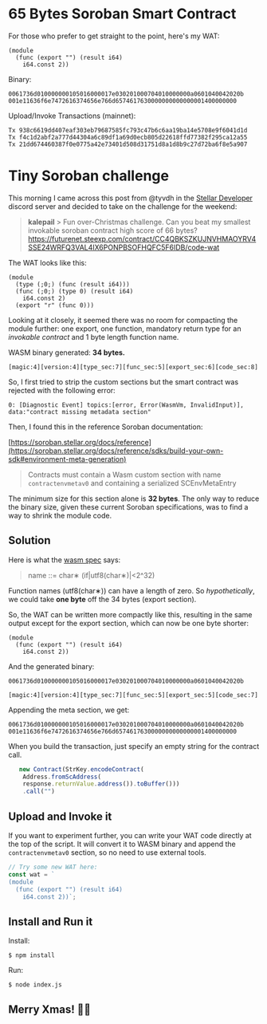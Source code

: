 # 65 Bytes Soroban Smart Contract

For those who prefer to get straight to the point, here's my WAT:

```wasm
(module
  (func (export "") (result i64)
    i64.const 2))
```
Binary:
```
0061736d010000000105016000017e030201000704010000000a0601040042020b
001e11636f6e7472616374656e766d6574617630000000000000001400000000
```
Upload/Invoke Transactions (mainnet):
```
Tx 938c6619dd407eaf303eb79687585fc793c47b6c6aa19ba14e5708e9f6041d1d
Tx f4c1d2abf2a777d44304a6c89df1a69d0ecb805d22618ffd77382f295ca12a55
Tx 21dd674460387f0e0775a42e73401d508d31751d8a1d8b9c27d72ba6f8e5a907
```
# Tiny Soroban challenge

This morning I came across this post from @tyvdh in the [Stellar Developer](https://discord.gg/stellardev) discord server and decided to take on the challenge for the weekend:

> **kalepail** > Fun over-Christmas challenge. 
> Can you beat my smallest invokable soroban contract high score of 66 bytes? https://futurenet.steexp.com/contract/CC4QBKSZKUJNVHMAOYRV4SSE24WRFQ3VAL4IX6PONPBSOFHQFC5F6IDB/code-wat

The WAT looks like this:

```wasm
(module
  (type (;0;) (func (result i64)))
  (func (;0;) (type 0) (result i64)
    i64.const 2)
  (export "r" (func 0)))
```

Looking at it closely, it seemed there was no room for compacting the module further: one export, one function, mandatory return type for an *invokable contract* and 1 byte length function name.

WASM binary generated: **34 bytes.**

`[magic:4][version:4][type_sec:7][func_sec:5][export_sec:6][code_sec:8]`

So, I first tried to strip the custom sections but the smart contract was rejected with the following error:

```
0: [Diagnostic Event] topics:[error, Error(WasmVm, InvalidInput)], data:"contract missing metadata section"
```

Then, I found this in the reference Soroban documentation:

[https://soroban.stellar.org/docs/reference](https://soroban.stellar.org/docs/reference/sdks/build-your-own-sdk#environment-meta-generation)

> Contracts must contain a Wasm custom section with name `contractenvmetav0` and containing a serialized SCEnvMetaEntry

The minimum size for this section alone is **32 bytes**. The only way to reduce the binary size, given these current Soroban specifications, was to find a way to shrink the module code.

## Solution

Here is what the [wasm spec](https://webassembly.github.io/gc/core/syntax/values.html#names) says:


> name ::= char∗ (if|utf8(char∗)|<2^32)

Function names (utf8(char∗)) can have a length of zero. So *hypothetically*, we could take **one byte** off the 34 bytes (export section).

So, the WAT can be written more compactly like this, resulting in the same output except for the export section, which can now be one byte shorter:

```wasm
(module
  (func (export "") (result i64)
    i64.const 2))
```

And the generated binary:
```
0061736d010000000105016000017e030201000704010000000a0601040042020b
```

`[magic:4][version:4][type_sec:7][func_sec:5][export_sec:5][code_sec:7]`

Appending the meta section, we get:

```
0061736d010000000105016000017e030201000704010000000a0601040042020b
001e11636f6e7472616374656e766d6574617630000000000000001400000000
```

When you build the transaction, just specify an empty string for the contract call.

```js
   new Contract(StrKey.encodeContract(
    Address.fromScAddress(
    response.returnValue.address()).toBuffer()))
    .call("")
```

## Upload and Invoke it

If you want to experiment further, you can write your WAT code directly at the top of the script. It will convert it to WASM binary and append the `contractenvmetav0` section, so no need to use external tools.

```js
// Try some new WAT here:
const wat = `
(module
  (func (export "") (result i64)
    i64.const 2))`;
```

## Install and Run it

Install:

```shell
$ npm install
```

Run:
```shell
$ node index.js
```

## **Merry Xmas!** 🎄🎅 
